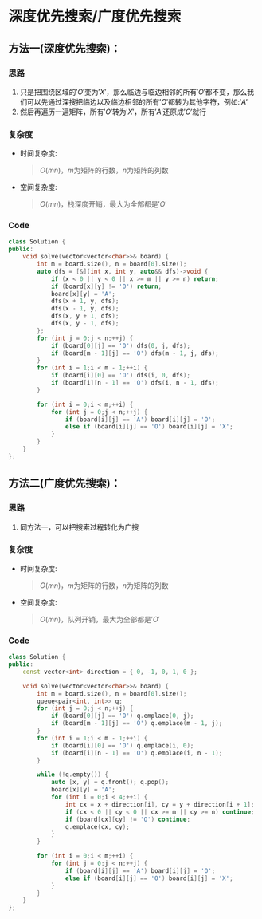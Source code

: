 # 深度优先搜索/广度优先搜索
## 方法一(深度优先搜索)：
### 思路
1. 只是把围绕区域的$'O'$变为$'X'$，那么临边与临边相邻的所有$'O'$都不变，那么我们可以先通过深搜把临边以及临边相邻的所有$'O'$都转为其他字符，例如:$'A'$
2. 然后再遍历一遍矩阵，所有$'O'$转为$'X'$，所有$'A'$还原成$'O'$就行

### 复杂度
- 时间复杂度:
  > $O(mn)$，$m$为矩阵的行数，$n$为矩阵的列数
- 空间复杂度:
  > $O(mn)$，栈深度开销，最大为全部都是$'O'$

### Code
```C++ []
class Solution {
public:
    void solve(vector<vector<char>>& board) {
        int m = board.size(), n = board[0].size();
        auto dfs = [&](int x, int y, auto&& dfs)->void {
            if (x < 0 || y < 0 || x >= m || y >= n) return;
            if (board[x][y] != 'O') return;
            board[x][y] = 'A';
            dfs(x + 1, y, dfs);
            dfs(x - 1, y, dfs);
            dfs(x, y + 1, dfs);
            dfs(x, y - 1, dfs);
        };
        for (int j = 0;j < n;++j) {
            if (board[0][j] == 'O') dfs(0, j, dfs);
            if (board[m - 1][j] == 'O') dfs(m - 1, j, dfs);
        }
        for (int i = 1;i < m - 1;++i) {
            if (board[i][0] == 'O') dfs(i, 0, dfs);
            if (board[i][n - 1] == 'O') dfs(i, n - 1, dfs);
        }

        for (int i = 0;i < m;++i) {
            for (int j = 0;j < n;++j) {
                if (board[i][j] == 'A') board[i][j] = 'O';
                else if (board[i][j] == 'O') board[i][j] = 'X';
            }
        }
    }
};
```

## 方法二(广度优先搜索)：
### 思路
1. 同方法一，可以把搜索过程转化为广搜

### 复杂度
- 时间复杂度:
  > $O(mn)$，$m$为矩阵的行数，$n$为矩阵的列数
- 空间复杂度:
  > $O(mn)$，队列开销，最大为全部都是$'O'$

### Code
```C++ []
class Solution {
public:
    const vector<int> direction = { 0, -1, 0, 1, 0 };

    void solve(vector<vector<char>>& board) {
        int m = board.size(), n = board[0].size();
        queue<pair<int, int>> q;
        for (int j = 0;j < n;++j) {
            if (board[0][j] == 'O') q.emplace(0, j);
            if (board[m - 1][j] == 'O') q.emplace(m - 1, j);
        }
        for (int i = 1;i < m - 1;++i) {
            if (board[i][0] == 'O') q.emplace(i, 0);
            if (board[i][n - 1] == 'O') q.emplace(i, n - 1);
        }

        while (!q.empty()) {
            auto [x, y] = q.front(); q.pop();
            board[x][y] = 'A';
            for (int i = 0;i < 4;++i) {
                int cx = x + direction[i], cy = y + direction[i + 1];
                if (cx < 0 || cy < 0 || cx >= m || cy >= n) continue;
                if (board[cx][cy] != 'O') continue;
                q.emplace(cx, cy);
            }
        }

        for (int i = 0;i < m;++i) {
            for (int j = 0;j < n;++j) {
                if (board[i][j] == 'A') board[i][j] = 'O';
                else if (board[i][j] == 'O') board[i][j] = 'X';
            }
        }
    }
};
```